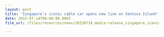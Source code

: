 ```yaml
---
layout: post
title: 'Singapore’s iconic cable car opens new line on Sentosa Island'
date: 2015-07-14T00:00:00.000Z
file_url: /files/resources/news/20150714_media-release_singapore_iconic_cable_car_opens_new_line_on_sentosa.pdf

---
```

